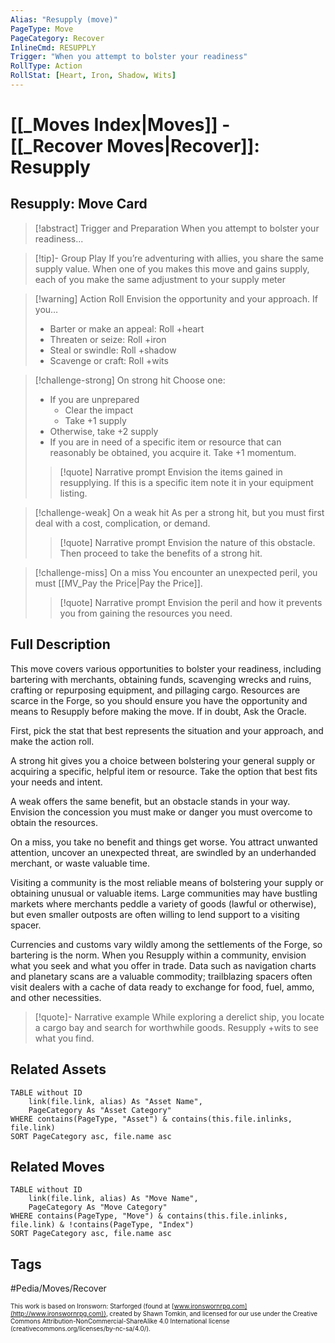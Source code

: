 ```yaml
---
Alias: "Resupply (move)"
PageType: Move
PageCategory: Recover
InlineCmd: RESUPPLY
Trigger: "When you attempt to bolster your readiness"
RollType: Action
RollStat: [Heart, Iron, Shadow, Wits]
---
```

# [[_Moves Index|Moves]] - [[_Recover Moves|Recover]]: Resupply

## Resupply: Move Card
>[!abstract]  Trigger and Preparation
>When you attempt to bolster your readiness...

> [!tip]- Group Play
> If you’re adventuring with allies, you share the same supply value. When one of you makes this move and gains supply, each of you make the same adjustment to your supply meter

> [!warning] Action Roll
> Envision the opportunity and your approach. If you… 
>- Barter or make an appeal: Roll +heart
>- Threaten or seize: Roll +iron
>- Steal or swindle: Roll +shadow
>- Scavenge or craft: Roll +wits

> [!challenge-strong] On strong hit
> Choose one:
>- If you are unprepared
>	- Clear the impact
>	- Take +1 supply
>- Otherwise, take +2 supply
>- If you are in need of a specific item or resource that can reasonably be obtained, you acquire it. Take +1 momentum.
> > [!quote] Narrative prompt
> > Envision the items gained in resupplying.  If this is a specific item note it in your equipment listing.

> [!challenge-weak] On a weak hit
> As per a strong hit, but you must first deal with a cost, complication, or demand. 
> > [!quote] Narrative prompt
> > Envision the nature of this obstacle.  Then proceed to take the benefits of a strong hit.

> [!challenge-miss] On a miss
>  You encounter an unexpected peril, you must [[MV_Pay the Price|Pay the Price]].
> > [!quote] Narrative prompt
> > Envision the peril and how it prevents you from gaining the resources you need.

## Full Description
This move covers various opportunities to bolster your readiness, including bartering with merchants, obtaining funds, scavenging wrecks and ruins, crafting or repurposing equipment, and pillaging cargo. Resources are scarce in the Forge, so you should ensure you have the opportunity and means to Resupply before making the move. If in doubt, Ask the Oracle. 

First, pick the stat that best represents the situation and your approach, and make the action roll. 

A strong hit gives you a choice between bolstering your general supply or acquiring a specific, helpful item or resource. Take the option that best fits your needs and intent. 

A weak offers the same benefit, but an obstacle stands in your way. Envision the concession you must make or danger you must overcome to obtain the resources. 

On a miss, you take no benefit and things get worse. You attract unwanted attention, uncover an unexpected threat, are swindled by an underhanded merchant, or waste valuable time. 

Visiting a community is the most reliable means of bolstering your supply or obtaining unusual or valuable items. Large communities may have bustling markets where merchants peddle a variety of goods (lawful or otherwise), but even smaller outposts are often willing to lend support to a visiting spacer. 

Currencies and customs vary wildly among the settlements of the Forge, so bartering is the norm. When you Resupply within a community, envision what you seek and what you offer in trade. Data such as navigation charts and planetary scans are a valuable commodity; trailblazing spacers often visit dealers with a cache of data ready to exchange for food, fuel, ammo, and other necessities.

> [!quote]- Narrative example
> While exploring a derelict ship, you locate a cargo bay and search for worthwhile goods. Resupply +wits to see what you find. 

## Related Assets
```dataview
TABLE without ID
	link(file.link, alias) As "Asset Name",
	PageCategory As "Asset Category"
WHERE contains(PageType, "Asset") & contains(this.file.inlinks, file.link)
SORT PageCategory asc, file.name asc
```

## Related Moves
```dataview
TABLE without ID
	link(file.link, alias) As "Move Name",
	PageCategory As "Move Category"
WHERE contains(PageType, "Move") & contains(this.file.inlinks, file.link) & !contains(PageType, "Index")
SORT PageCategory asc, file.name asc
```

## Tags
#Pedia/Moves/Recover 

<font size=-2>This work is based on Ironsworn: Starforged (found at [www.ironswornrpg.com](http://www.ironswornrpg.com)), created by Shawn Tomkin, and licensed for our use under the Creative Commons Attribution-NonCommercial-ShareAlike 4.0 International license  (creativecommons.org/licenses/by-nc-sa/4.0/).</font>